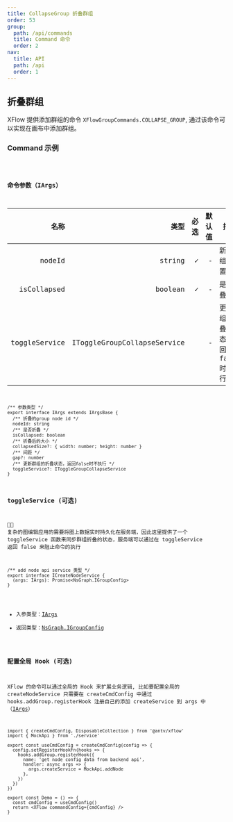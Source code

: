 ```yaml
---
title: CollapseGroup 折叠群组
order: 53
group:
  path: /api/commands
  title: Command 命令
  order: 2
nav:
  title: API
  path: /api
  order: 1
---
```


## 折叠群组

XFlow 提供添加群组的命令 `XFlowGroupCommands.COLLAPSE_GROUP`, 通过该命令可以实现在画布中添加群组。

### Command 示例

<code src="./basic/index.tsx" classname="add-group-demo" />

### 命令参数（IArgs）

|          名称 |                        类型 | 必选 | 默认值 | 描述                                    |
| ------------: | --------------------------: | ---: | -----: | --------------------------------------- |
|        nodeId |                      string |    ✓ |      - | 新建群组的配置数据                      |
|   isCollapsed |                     boolean |    ✓ |      - | 是否折叠                                |
| toggleService | IToggleGroupCollapseService |      |      - | 更新群组的折叠状态，返回 false 时不执行 |

```tsx | pure
/** 参数类型 */
export interface IArgs extends IArgsBase {
  /** 折叠的group node id */
  nodeId: string
  /** 是否折叠 */
  isCollapsed: boolean
  /** 折叠后的大小 */
  collapsedSize?: { width: number; height: number }
  /** 间距 */
  gap?: number
  /** 更新群组的折叠状态，返回false时不执行 */
  toggleService?: IToggleGroupCollapseService
}
```

### toggleService (可选)

 复杂的图编辑应用的需要将图上数据实时持久化在服务端，因此这里提供了一个 toggleService 函数来同步群组折叠的状态，服务端可以通过在 toggleService 返回 false 来阻止命令的执行

```tsx | pure
/** add node api service 类型 */
export interface ICreateNodeService {
  (args: IArgs): Promise<NsGraph.IGroupConfig>
}
```

- 入参类型：[IArgs](#命令参数iargs)
- 返回类型：[NsGraph.IGroupConfig](/docs/api/interface#igroupconfig)

### 配置全局 Hook (可选)

XFlow 的命令可以通过全局的 Hook 来扩展业务逻辑, 比如要配置全局的 createNodeService 只需要在 createCmdConfig 中通过 hooks.addGroup.registerHook 注册自己的添加 createService 到 args 中（[IArgs](#命令参数iargs)）

```tsx | pure
import { createCmdConfig, DisposableCollection } from '@antv/xflow'
import { MockApi } from './service'

export const useCmdConfig = createCmdConfig(config => {
  config.setRegisterHookFn(hooks => {
    hooks.addGroup.registerHook({
      name: 'get node config data from backend api',
      handler: async args => {
        args.createService = MockApi.addNode
      },
    })
  })
})

export const Demo = () => {
  const cmdConfig = useCmdConfig()
  return <XFlow commandConfig={cmdConfig} />
}
```
